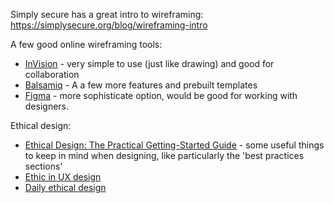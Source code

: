 Simply secure has a great intro to wireframing: https://simplysecure.org/blog/wireframing-intro

A few good online wireframing tools:
- [InVision](https://www.invisionapp.com/feature/freehand) - very simple to use (just like drawing) and good for collaboration
- [Balsamiq](https://balsamiq.com/) - A a few more features and prebuilt templates
- [Figma](https://www.figma.com/) - more sophisticate option, would be good for working with designers.


Ethical design:
- [Ethical Design: The Practical Getting-Started Guide](https://www.smashingmagazine.com/2018/03/ethical-design-practical-getting-started-guide/) - some useful things to keep in mind when designing, like particularly the 'best practices sections'
- [Ethic in UX design](https://usabilitygeek.com/ethics-in-user-experience-design/)
- [Daily ethical design](https://alistapart.com/article/daily-ethical-design/)
